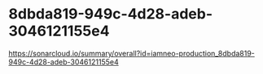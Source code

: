 # 8dbda819-949c-4d28-adeb-3046121155e4
https://sonarcloud.io/summary/overall?id=iamneo-production_8dbda819-949c-4d28-adeb-3046121155e4
